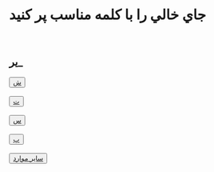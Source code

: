 <!doctype html>
<html>
<body>
<h1>جاي خالي را با کلمه مناسب پر کنيد</h2>
<br>
<h2> ير_</h2>
<button><a href="file:///C:/Users/DearUser/Documents/doroste%201.html">ش</a></button>
<br><br>
<button><a href="file:///C:/Users/DearUser/Documents/doroste%201.html">ت</a></button>
<br><br>
<button><a href="file:///C:/Users/DearUser/Documents/doroste%201.html">س</a></button>
<br><br>
<button><a href="file:///C:/Users/DearUser/Documents/doroste%201.html">پ</a></button>
<br><br>
<button><a href="file:///C:/Users/DearUser/Documents/doroste%202.html">ساير موارد</a></button>
</body>
</html>

